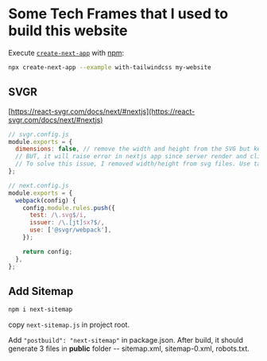 # Some Tech Frames that I used to build this website

Execute [`create-next-app`](https://github.com/vercel/next.js/tree/canary/packages/create-next-app) with
[npm](https://docs.npmjs.com/cli/init):

```bash
npx create-next-app --example with-tailwindcss my-website
```

## SVGR

[https://react-svgr.com/docs/next/#nextjs](https://react-svgr.com/docs/next/#nextjs)

```js
// svgr.config.js
module.exports = {
  dimensions: false, // remove the width and height from the SVG but keep the viewBox for correct scaling.
  // BUT, it will raise error in nextjs app since server render and client render svg don't match: Prop `width` did not match. Server: "null" Client: "32" (width of svg).
  // To solve this issue, I removed width/height from svg files. Use tailwind to config size.
};
```

```js
// next.config.js
module.exports = {
  webpack(config) {
    config.module.rules.push({
      test: /\.svg$/i,
      issuer: /\.[jt]sx?$/,
      use: ['@svgr/webpack'],
    });

    return config;
  },
};
```

## Add Sitemap

```bash
npm i next-sitemap
```

copy `next-sitemap.js` in project root.

Add `"postbuild": "next-sitemap"` in package.json. After build, it should generate 3 files in **public** folder --
sitemap.xml, sitemap-0.xml, robots.txt.
